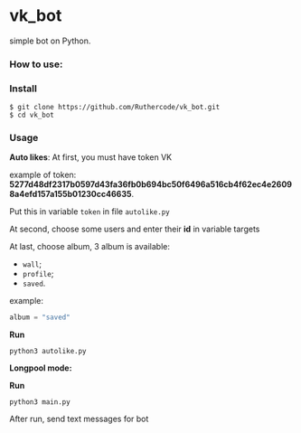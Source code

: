 # vk_bot
simple bot on Python. 

### How to use:

### Install

```
$ git clone https://github.com/Ruthercode/vk_bot.git
$ cd vk_bot
```
### Usage
**Auto likes**:
At first, you must have token VK

example of token: **5277d48df2317b0597d43fa36fb0b694bc50f6496a516cb4f62ec4e26098a4efd157a155b01230cc46635**.


Put this in variable `token` in file `autolike.py`

At second, choose some users and enter their **id** in variable targets

At last, choose album, 3 album is available:
* `wall`;
* `profile`;
* `saved`.

example:
```python
album = "saved"
```
**Run**

```
python3 autolike.py
```

**Longpool mode:**

**Run**

```
python3 main.py
```

After run, send text messages for bot
